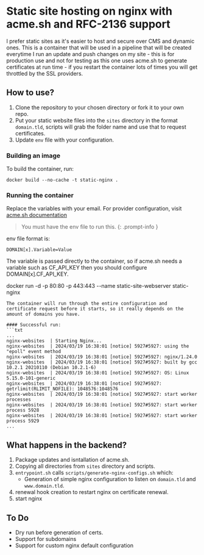 # Static site hosting on nginx with acme.sh and RFC-2136 support

I prefer static sites as it's easier to host and secure over CMS and dynamic ones.
This is a container that will be used in a pipeline that will be created everytime I run an update and push changes on my site - this is for production use and not for testing as this one uses acme.sh to generate certificates at run time - if you restart the container lots of times you will get throttled by the SSL providers.

## How to use?

1. Clone the repository to your chosen directory or fork it to your own repo.
2. Put your static website files into the `sites` directory in the format `domain.tld`, scripts will grab the folder name and use that to request certificates.
3. Update `env` file with your configuration.

### Building an image

To build the container, run:
```shell
docker build --no-cache -t static-nginx .
```

### Running the container

Replace the variables with your email.
For provider configuration, visit [acme.sh documentation](https://github.com/acmesh-official/acme.sh)

> You must have the env file to run this.
{: .prompt-info }

env file format is:
```text
DOMAIN[x].Variable=Value
```

The variable is passed directly to the container, so if acme.sh needs a variable such as CF_API_KEY then you should configure DOMAIN[x].CF_API_KEY.

docker run -d -p 80:80 -p 443:443 --name static-site-webserver static-nginx
```
The container will run through the entire configuration and certificate request before it starts, so it really depends on the amount of domains you have.

#### Successful run:
```txt
...
nginx-websites  | Starting Nginx...
nginx-websites  | 2024/03/19 16:38:01 [notice] 5927#5927: using the "epoll" event method
nginx-websites  | 2024/03/19 16:38:01 [notice] 5927#5927: nginx/1.24.0
nginx-websites  | 2024/03/19 16:38:01 [notice] 5927#5927: built by gcc 10.2.1 20210110 (Debian 10.2.1-6) 
nginx-websites  | 2024/03/19 16:38:01 [notice] 5927#5927: OS: Linux 5.15.0-101-generic
nginx-websites  | 2024/03/19 16:38:01 [notice] 5927#5927: getrlimit(RLIMIT_NOFILE): 1048576:1048576
nginx-websites  | 2024/03/19 16:38:01 [notice] 5927#5927: start worker processes
nginx-websites  | 2024/03/19 16:38:01 [notice] 5927#5927: start worker process 5928
nginx-websites  | 2024/03/19 16:38:01 [notice] 5927#5927: start worker process 5929
...
```


## What happens in the backend?

1. Package updates and isntallation of acme.sh.
2. Copying all directories from `sites` directory and scripts.
3. `entrypoint.sh` calls `scripts/generate-nginx-configs.sh` which:
    * Generation of simple nginx configuration to listen on `domain.tld` and `www.domain.tld`.
4. renewal hook creation to restart nginx on certificate renewal.
5. start nginx



## To Do
* Dry run before generation of certs.
* Support for subdomains
* Support for custom nginx default configuration
